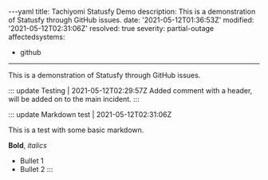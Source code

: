 ---yaml
title: Tachiyomi Statusfy Demo
description: This is a demonstration of Statusfy through GitHub issues.
date: '2021-05-12T01:36:53Z'
modified: '2021-05-12T02:31:06Z'
resolved: true
severity: partial-outage
affectedsystems:
  - github
---
This is a demonstration of Statusfy through GitHub issues.

::: update Testing | 2021-05-12T02:29:57Z
Added comment with a header, will be added on to the main incident.
:::

::: update Markdown test | 2021-05-12T02:31:06Z

This is a test with some basic markdown.

**Bold**, *italics*

- Bullet 1
- Bullet 2
:::


